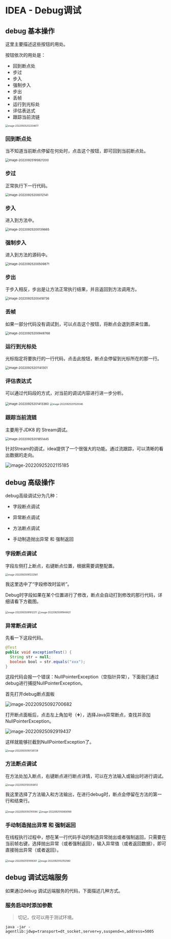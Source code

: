 # IDEA - Debug调试

## debug 基本操作

这里主要描述这些按钮的用处。

按钮依次的用处是：

- 回到断点处
- 步过
- 步入
- 强制步入
- 步出
- 丢帧
- 运行到光标处
- 评估表达式
- 跟踪当前流链

 <img src="https://file.pandacode.cn/blog/202209252022737.png" alt="image-20220925202204677" style="zoom:50%;" /> 

### 回到断点处

当不知道当前断点停留在何处时，点击这个按钮，即可回到当前断点处。

<img src="https://file.pandacode.cn/blog/202209251958312.png" alt="image-20220925195821200" style="zoom:67%;" /> 

### 步过

正常执行下一行代码。

<img src="https://file.pandacode.cn/blog/202209252000202.png" alt="image-20220925200012141" style="zoom:67%;" /> 

### 步入

进入到方法中。

<img src="https://file.pandacode.cn/blog/202209252001741.png" alt="image-20220925200139665" style="zoom:67%;" /> 

### 强制步入

进入到方法的源码中。

<img src="https://file.pandacode.cn/blog/202209252005963.png" alt="image-20220925200509871" style="zoom:67%;" />  

### 步出

于步入相反，步出是让方法正常执行结果，并且返回到方法调用方。

<img src="https://file.pandacode.cn/blog/202209252004792.png" alt="image-20220925200418736" style="zoom:67%;" /> 

### 丢帧

如果一部分代码没有调试到，可以点击这个按钮，将断点会退到原来位置。

<img src="https://file.pandacode.cn/blog/202209252009849.png" alt="image-20220925200948768" style="zoom:67%;" /> 

###  运行到光标处

光标指定将要执行的一行代码，点击此按钮，断点会停留到光标所在的那一行。

<img src="https://file.pandacode.cn/blog/202209252011355.png" alt="image-20220925201141301" style="zoom:67%;" /> 

### 评估表达式

可以通过代码段的方式，对当前的调试内容进行进一步分析。

<img src="https://file.pandacode.cn/blog/202209252014433.png" alt="image-20220925201413360" style="zoom:67%;" /> 

<img src="https://file.pandacode.cn/blog/202209252015434.png" alt="image-20220925201529346" style="zoom: 50%;" /> 

### 跟踪当前流链

主要用于JDK8 的 Stream调试。

<img src="https://file.pandacode.cn/blog/202209252018503.png" alt="image-20220925201851445" style="zoom:67%;" /> 

针对Stream的调试，idea提供了一个很强大的功能。通过流跟踪，可以清晰的看出数据的走向。

![image-20220925202115185](https://file.pandacode.cn/blog/202209252021245.png)

## debug 高级操作

debug高级调试分为几种：

- 字段断点调试

- 异常断点调试

- 方法断点调试

- 手动制造抛出异常 和 强制返回

### 字段断点调试

字段左侧打上断点，右键断点位置，根据需要调整配置。

<img src="https://file.pandacode.cn/blog/202209250912872.png" alt="image-20220925091222581" style="zoom: 50%;" /> 

我这里选中了“字段修改时监听”。

Debug时字段如果在某个位置进行了修改，断点会自动打到修改的那行代码，详细请看下方截图。

<img src="https://file.pandacode.cn/blog/202209250919264.png" alt="image-20220925091912211" style="zoom: 50%;" /> <img src="https://file.pandacode.cn/blog/202209250919481.png" alt="image-20220925091944421" style="zoom:50%;" />

### 异常断点调试

先看一下这段代码。

```java
@Test
public void exceptionTest() {
  String str = null;
  boolean bool = str.equals("xxx");
}
```

这段代码会报一个错误：NullPointerException（空指针异常），下面我们通过debug进行捕捉NullPointerException。

首先打开debug断点面板

![image-20220925092700682](https://file.pandacode.cn/blog/202209250927737.png)

打开断点面板后，点击左上角加号（➕），选择Java异常断点，查找并添加NullPointerException。

![image-20220925092919437](https://file.pandacode.cn/blog/202209250929494.png)

这样就能够拦截到NullPointerException了。

<img src="https://file.pandacode.cn/blog/202209250931794.png" alt="image-20220925093138728" style="zoom:50%;" /> 

### 方法断点调试

在方法处加入断点，右键断点进行断点详情，可以在方法输入或输出时进行调试。

<img src="https://file.pandacode.cn/blog/202209251003678.png" alt="image-20220925100354612" style="zoom:50%;" /> 

我这里选择了方法输入和方法输出，在进行debug时，断点会停留在方法的第一行和结束行。

<img src="https://file.pandacode.cn/blog/202209251007157.png" alt="image-20220925100741094" style="zoom:50%;" /> <img src="https://file.pandacode.cn/blog/202209251013297.png" alt="image-20220925100808169" style="zoom:50%;" />

### 手动制造抛出异常 和 强制返回

在线程执行过程中，想在某一行代码手动的制造异常抛出或者强制返回，只需要在当前帧右键，选择抛出异常（或者强制返回），输入异常值（或者返回数据），即可直接抛出异常（或者返回）。

<img src="https://file.pandacode.cn/blog/202209251018363.png" alt="image-20220925101818301" style="zoom:50%;" /> 

<img src="https://file.pandacode.cn/blog/202209251021623.png" alt="image-20220925102152560" style="zoom:50%;" /> 

## debug 调试远端服务

如果通过debug 调试远端服务的代码，下面描述几种方式。

### 服务启动时添加参数

> 切记，仅可以用于测试环境。

```shell
java -jar -agentlib:jdwp=transport=dt_socket,server=y,suspend=n,address=5005
```

